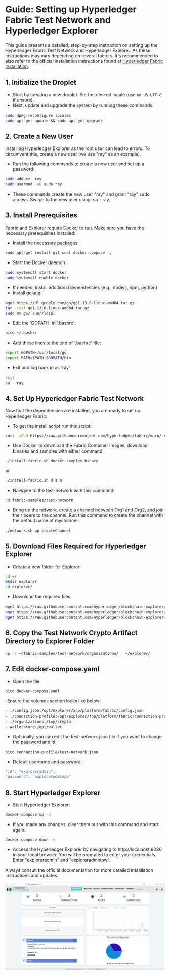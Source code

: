# Guide: Setting up Hyperledger Fabric Test Network and Hyperledger Explorer

This guide presents a detailed, step-by-step instruction on setting up the Hyperledger Fabric Test Network and Hyperledger Explorer. As these instructions may vary depending on several factors, it's recommended to also refer to the official installation instructions found at [Hyperledger Fabric Installation](https://hyperledger-fabric.readthedocs.io/en/latest/install.html).

## 1. Initialize the Droplet

- Start by creating a new droplet. Set the desired locale (use `en_US.UTF-8` if unsure).
- Next, update and upgrade the system by running these commands:

```bash
sudo dpkg-reconfigure locales
sudo apt-get update && sudo apt-get upgrade
```

## 2. Create a New User
Installing Hyperledger Explorer as the root user can lead to errors. To circumvent this, create a new user (we use "ray" as an example).

- Run the following commands to create a new user and set up a password:
```bash
sudo adduser ray
sudo usermod -aG sudo ray
```
- These commands create the new user "ray" and grant "ray" sudo access. Switch to the new user using: su - ray.

## 3. Install Prerequisites
Fabric and Explorer require Docker to run. Make sure you have the necessary prerequisites installed:

- Install the necessary packages:

```bash
sudo apt-get install git curl docker-compose -y
```
- Start the Docker daemon:

```bash
sudo systemctl start docker
sudo systemctl enable docker
``````

- If needed, install additional dependencies (e.g., nodejs, npm, python)
- Install golang:

```bash
wget https://dl.google.com/go/go1.13.6.linux-amd64.tar.gz
tar -xzvf go1.13.6.linux-amd64.tar.gz
sudo mv go/ /usr/local
```
- Edit the 'GOPATH' in '.bashrc':
```bash
pico ~/.bashrc
```
- Add these lines to the end of '.bashrc' file:
```bash
export GOPATH=/usr/local/go
export PATH=$PATH:$GOPATH/bin
```
- Exit and log back in as 'ray'
```bash
exit
su - ray
```

## 4. Set Up Hyperledger Fabric Test Network
Now that the dependencies are installed, you are ready to set up Hyperledger Fabric:
- To get the install script run this script:

```bash
curl -sSLO https://raw.githubusercontent.com/hyperledger/fabric/main/scripts/install-fabric.sh && chmod +x install-fabric.sh
```
- Use Docker to download the Fabric Container Images, download binaries and samples with either command:

```bash
./install-fabric.sh docker samples binary
```
or
```bash
./install-fabric.sh d s b
```

- Navigate to the test-network with this command:
```bash
cd fabric-samples/test-network
```
- Bring up the network, create a channel between Org1 and Org2, and join their peers to the channel. Run this command to create the channel with the default name of mychannel:
```bash
./network.sh up createChannel
```

## 5. Download Files Required for Hyperledger Explorer
- Create a new folder for Explorer:

```bash
cd ~/
mkdir explorer
cd explorer/
```

- Download the required files:
```bash
wget https://raw.githubusercontent.com/hyperledger/blockchain-explorer/master/examples/net1/config.json
wget https://raw.githubusercontent.com/hyperledger/blockchain-explorer/master/examples/net1/connection-profile/test-network.json -P connection-profile
wget https://raw.githubusercontent.com/hyperledger/blockchain-explorer/master/docker-compose.yaml
```
## 6. Copy the Test Network Crypto Artifact Directory to Explorer Folder
```bash
cp -r ~/fabric-samples/test-network/organizations/   ~/explorer/
```
## 7. Edit docker-compose.yaml
- Open the file:
```bash
pico docker-compose.yaml
```

-Ensure the volumes section looks like below:
```bash
- ./config.json:/opt/explorer/app/platform/fabric/config.json
- ./connection-profile:/opt/explorer/app/platform/fabric/connection-profile
- ./organizations:/tmp/crypto
- walletstore:/opt/wallet
```

- Optionally, you can edit the test-network.json file if you want to change the password and id:
```bash
pico connection-profile/test-network.json
```

- Default username and password:
```bash
"id": "exploreradmin",
"password": "exploreradminpw"
```

## 8. Start Hyperledger Explorer
- Start Hyperledger Explorer:
```bash
docker-compose up -d
```

- If you made any changes, clear them out with this command and start again:
```bash
docker-compose down -v
```



- Access the Hyperledger Explorer by navigating to http://localhost:8080 in your local browser. You will be prompted to enter your credentials. Enter "exploreradmin" and "exploreradminpw".

Always consult the official documentation for more detailed installation instructions and updates.

![specialization-certificate](https://github.com/raybeecham/HyperLedgerFabric/blob/main/assets/Hyperledger%20Explorer.png)
